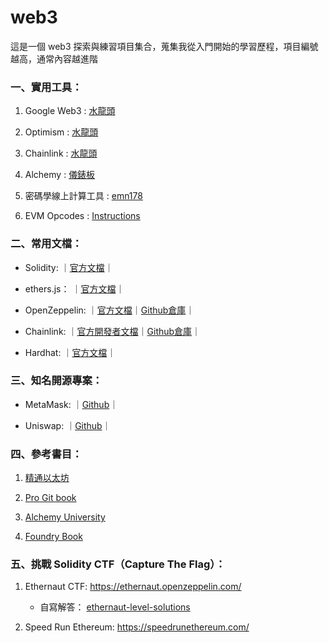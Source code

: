 # web3
這是一個 web3 探索與練習項目集合，蒐集我從入門開始的學習歷程，項目編號越高，通常內容越進階

### 一、實用工具：

1. Google Web3 : [水龍頭](https://cloud.google.com/application/web3/faucet)

2. Optimism : [水龍頭](https://console.optimism.io/faucet)

3. Chainlink : [水龍頭](https://faucets.chain.link/)

4. Alchemy : [儀錶板](https://dashboard.alchemy.com/?a=)

5. 密碼學線上計算工具 : [emn178](https://emn178.github.io/online-tools/)

6. EVM Opcodes : [Instructions](https://www.evm.codes/)

### 二、常用文檔：

+ Solidity: ｜[官方文檔](https://soliditylang.org/)｜

+ ethers.js： ｜[官方文檔](https://docs.ethers.org/v6/)｜

+ OpenZeppelin: ｜[官方文檔](https://docs.openzeppelin.com/)｜[Github倉庫](https://github.com/OpenZeppelin/openzeppelin-contracts)｜

+ Chainlink: ｜[官方開發者文檔](https://docs.chain.link/)｜[Github倉庫](https://github.com/smartcontractkit/chainlink)｜

+ Hardhat: ｜[官方文檔](https://hardhat.org/hardhat-runner/docs/getting-started)｜

### 三、知名開源專案：

+ MetaMask: ｜[Github](https://github.com/MetaMask)｜

+ Uniswap: ｜[Github](https://github.com/Uniswap)｜

### 四、參考書目：

1. [精通以太坊](https://cypherpunks-core.github.io/ethereumbook_zh/)  

2. [Pro Git book](https://git-scm.com/book/zh-tw/v2) 

3. [Alchemy University](https://www.alchemy.com/university)

4. [Foundry Book](https://book.getfoundry.sh/)

### 五、挑戰 Solidity CTF（Capture The Flag）：

1. Ethernaut CTF: 
https://ethernaut.openzeppelin.com/

    - 自寫解答： [ethernaut-level-solutions](https://github.com/yoyoj1023/ethernaut-level-solutions)

2. Speed Run Ethereum:
https://speedrunethereum.com/